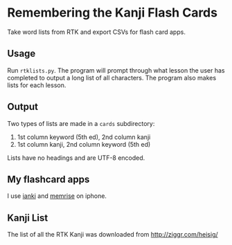 # Remembering the Kanji Flash Cards
Take word lists from RTK and export CSVs for flash card apps.

## Usage
Run `rtklists.py`. The program will prompt through what lesson the
user has completed to output a long list of all characters. The
program also makes lists for each lesson.

## Output
Two types of lists are made in a `cards` subdirectory:

1. 1st column keyword (5th ed), 2nd column kanji
2. 1st column kanji, 2nd column keyword (5th ed)

Lists have no headings and are UTF-8 encoded.

## My flashcard apps
I use [ianki] and [memrise] on iphone.

[ianki]: http://ianki.com/
[memrise]: http://www.memrise.com/home/

## Kanji List
The list of all the RTK Kanji was downloaded from http://ziggr.com/heisig/
